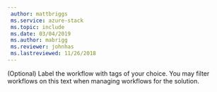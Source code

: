 ```yaml
---
 author: mattbriggs
 ms.service: azure-stack
 ms.topic: include
 ms.date: 03/04/2019
 ms.author: mabrigg
 ms.reviewer: johnhas
 ms.lastreviewed: 11/26/2018
---
```


(Optional) Label the workflow with tags of your choice. You may filter workflows on this text when managing workflows for the solution.